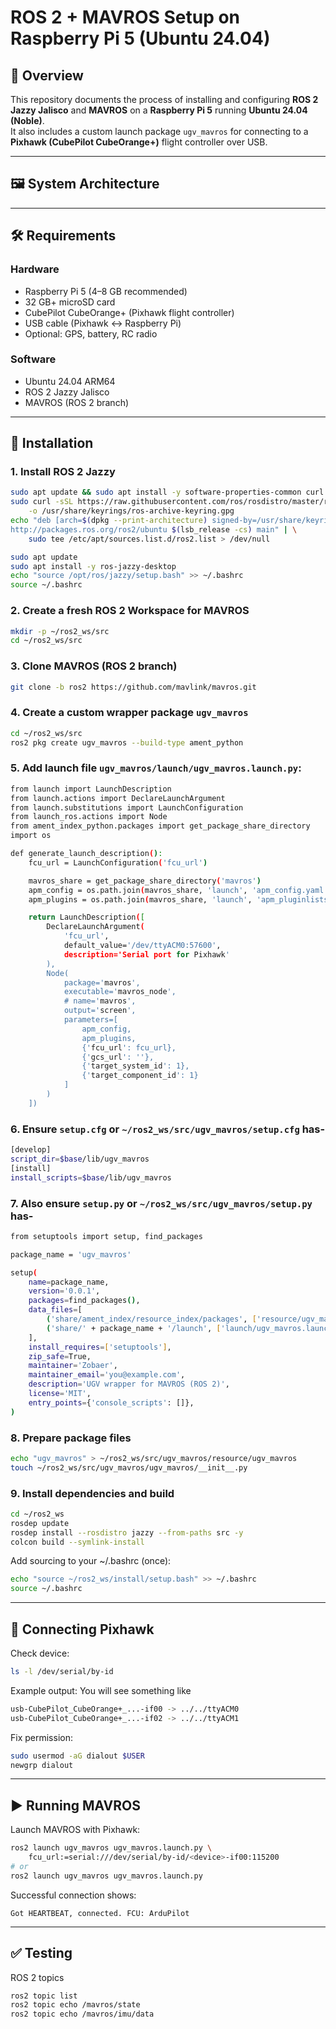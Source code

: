# ROS 2 + MAVROS Setup on Raspberry Pi 5 (Ubuntu 24.04)

## 📌 Overview
This repository documents the process of installing and configuring **ROS 2 Jazzy Jalisco** and **MAVROS** on a **Raspberry Pi 5** running **Ubuntu 24.04 (Noble)**.  
It also includes a custom launch package `ugv_mavros` for connecting to a **Pixhawk (CubePilot CubeOrange+)** flight controller over USB.

---
## 🖼️ System Architecture

---

## 🛠️ Requirements
### Hardware
- Raspberry Pi 5 (4–8 GB recommended)
- 32 GB+ microSD card
- CubePilot CubeOrange+ (Pixhawk flight controller)
- USB cable (Pixhawk ↔ Raspberry Pi)
- Optional: GPS, battery, RC radio

### Software
- Ubuntu 24.04 ARM64
- ROS 2 Jazzy Jalisco
- MAVROS (ROS 2 branch)

---

## 🚀 Installation

### 1. Install ROS 2 Jazzy
```bash
sudo apt update && sudo apt install -y software-properties-common curl gnupg lsb-release
sudo curl -sSL https://raw.githubusercontent.com/ros/rosdistro/master/ros.key \
    -o /usr/share/keyrings/ros-archive-keyring.gpg
echo "deb [arch=$(dpkg --print-architecture) signed-by=/usr/share/keyrings/ros-archive-keyring.gpg] \
http://packages.ros.org/ros2/ubuntu $(lsb_release -cs) main" | \
    sudo tee /etc/apt/sources.list.d/ros2.list > /dev/null

sudo apt update
sudo apt install -y ros-jazzy-desktop
echo "source /opt/ros/jazzy/setup.bash" >> ~/.bashrc
source ~/.bashrc
```

### 2. Create a fresh ROS 2 Workspace for MAVROS
```bash
mkdir -p ~/ros2_ws/src
cd ~/ros2_ws/src
```

### 3. Clone MAVROS (ROS 2 branch)
```bash
git clone -b ros2 https://github.com/mavlink/mavros.git
```

### 4. Create a custom wrapper package `ugv_mavros`
```bash
cd ~/ros2_ws/src
ros2 pkg create ugv_mavros --build-type ament_python
```

### 5. Add launch file `ugv_mavros/launch/ugv_mavros.launch.py`:
```bash
from launch import LaunchDescription
from launch.actions import DeclareLaunchArgument
from launch.substitutions import LaunchConfiguration
from launch_ros.actions import Node
from ament_index_python.packages import get_package_share_directory
import os

def generate_launch_description():
    fcu_url = LaunchConfiguration('fcu_url')

    mavros_share = get_package_share_directory('mavros')
    apm_config = os.path.join(mavros_share, 'launch', 'apm_config.yaml')
    apm_plugins = os.path.join(mavros_share, 'launch', 'apm_pluginlists.yaml')

    return LaunchDescription([
        DeclareLaunchArgument(
            'fcu_url',
            default_value='/dev/ttyACM0:57600',
            description='Serial port for Pixhawk'
        ),
        Node(
            package='mavros',
            executable='mavros_node',
            # name='mavros',
            output='screen',
            parameters=[
                apm_config,
                apm_plugins,
                {'fcu_url': fcu_url},
                {'gcs_url': ''},
                {'target_system_id': 1},
                {'target_component_id': 1}
            ]
        )
    ])
```

### 6. Ensure `setup.cfg` or `~/ros2_ws/src/ugv_mavros/setup.cfg` has-
```bash
[develop]
script_dir=$base/lib/ugv_mavros
[install]
install_scripts=$base/lib/ugv_mavros
```

### 7. Also ensure `setup.py` or `~/ros2_ws/src/ugv_mavros/setup.py` has-
```bash
from setuptools import setup, find_packages

package_name = 'ugv_mavros'

setup(
    name=package_name,
    version='0.0.1',
    packages=find_packages(),
    data_files=[
        ('share/ament_index/resource_index/packages', ['resource/ugv_mavros']),
        ('share/' + package_name + '/launch', ['launch/ugv_mavros.launch.py']),
    ],
    install_requires=['setuptools'],
    zip_safe=True,
    maintainer='Zobaer',
    maintainer_email='you@example.com',
    description='UGV wrapper for MAVROS (ROS 2)',
    license='MIT',
    entry_points={'console_scripts': []},
)
```

### 8. Prepare package files
```bash
echo "ugv_mavros" > ~/ros2_ws/src/ugv_mavros/resource/ugv_mavros
touch ~/ros2_ws/src/ugv_mavros/ugv_mavros/__init__.py
```

### 9. Install dependencies and build
```bash
cd ~/ros2_ws
rosdep update
rosdep install --rosdistro jazzy --from-paths src -y
colcon build --symlink-install
```

Add sourcing to your ~/.bashrc (once):
```bash
echo "source ~/ros2_ws/install/setup.bash" >> ~/.bashrc
source ~/.bashrc
```

---
## 🔌 Connecting Pixhawk
Check device:
```bash
ls -l /dev/serial/by-id
```

Example output: You will see something like
```bash
usb-CubePilot_CubeOrange+_...-if00 -> ../../ttyACM0
usb-CubePilot_CubeOrange+_...-if02 -> ../../ttyACM1
```
Fix permission:
```bash
sudo usermod -aG dialout $USER
newgrp dialout
```

---
## ▶️ Running MAVROS
Launch MAVROS with Pixhawk:
```bash
ros2 launch ugv_mavros ugv_mavros.launch.py \
    fcu_url:=serial:///dev/serial/by-id/<device>-if00:115200
# or 
ros2 launch ugv_mavros ugv_mavros.launch.py
```

Successful connection shows:
```arduino
Got HEARTBEAT, connected. FCU: ArduPilot
```

---
## ✅ Testing
ROS 2 topics
```bash
ros2 topic list
ros2 topic echo /mavros/state
ros2 topic echo /mavros/imu/data
```